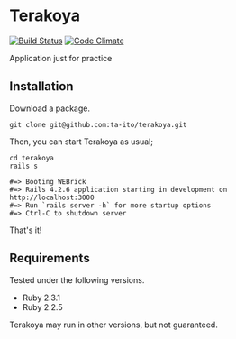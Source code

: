 # Terakoya

[![Build Status](https://travis-ci.org/ta-ito/terakoya.svg?branch=master)](https://travis-ci.org/ta-ito/terakoya)
[![Code Climate](https://codeclimate.com/github/ta-ito/terakoya/badges/gpa.svg)](https://codeclimate.com/github/ta-ito/terakoya)

Application just for practice

## Installation

Download a package.

```console
git clone git@github.com:ta-ito/terakoya.git
```

Then, you can start Terakoya as usual;

```console
cd terakoya
rails s

#=> Booting WEBrick
#=> Rails 4.2.6 application starting in development on http://localhost:3000
#=> Run `rails server -h` for more startup options
#=> Ctrl-C to shutdown server
```

That's it!


## Requirements

Tested under the following versions.

* Ruby 2.3.1
* Ruby 2.2.5

Terakoya may run in other versions, but not guaranteed.
